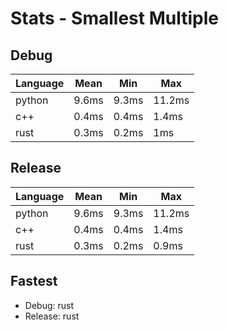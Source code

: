 # Stats - Smallest Multiple

## Debug

| Language | Mean  | Min   | Max    |
| -------- | ----- | ----- | ------ |
| python   | 9.6ms | 9.3ms | 11.2ms |
| c++      | 0.4ms | 0.4ms | 1.4ms  |
| rust     | 0.3ms | 0.2ms | 1ms    |

## Release

| Language | Mean  | Min   | Max    |
| -------- | ----- | ----- | ------ |
| python   | 9.6ms | 9.3ms | 11.2ms |
| c++      | 0.4ms | 0.4ms | 1.4ms  |
| rust     | 0.3ms | 0.2ms | 0.9ms  |

## Fastest
- Debug: rust
- Release: rust